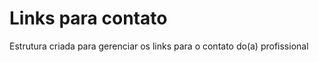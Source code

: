 <h1>
Links para contato
</h1>
<p>
  Estrutura criada para gerenciar os links para o contato do(a) profissional
</p>